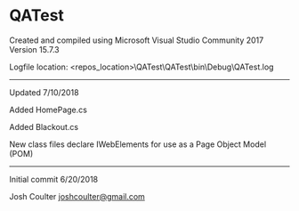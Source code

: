 # QATest

Created and compiled using Microsoft Visual Studio Community 2017 Version 15.7.3

Logfile location: <repos_location>\QATest\QATest\bin\Debug\QATest.log

---
Updated 7/10/2018

Added HomePage.cs

Added Blackout.cs

New class files declare IWebElements for use as a Page Object Model (POM)

---
Initial commit 6/20/2018

Josh Coulter
joshcoulter@gmail.com
